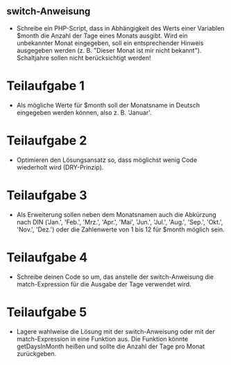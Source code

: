 ## switch-Anweisung ## 
- Schreibe ein PHP-Script, dass in Abhängigkeit des Werts einer Variablen $month die Anzahl der Tage eines
Monats ausgibt. Wird ein unbekannter Monat eingegeben, soll ein entsprechender Hinweis ausgegeben
werden (z. B. "Dieser Monat ist mir nicht bekannt"). Schaltjahre sollen nicht berücksichtigt werden!
# Teilaufgabe 1 #
- Als mögliche Werte für $month soll der Monatsname in Deutsch eingegeben werden können, also z. B.
'Januar'.
# Teilaufgabe 2 # 
- Optimieren den Lösungsansatz so, dass möglichst wenig Code wiederholt wird (DRY-Prinzip).
# Teilaufgabe 3 #
- Als Erweiterung sollen neben dem Monatsnamen auch die Abkürzung nach DIN ('Jan.', 'Feb.', 'Mrz.', 'Apr.',
'Mai', 'Jun.', 'Jul.', 'Aug.', 'Sep.', 'Okt.', 'Nov.', 'Dez.') oder die Zahlenwerte von 1 bis 12 für $month möglich sein.
# Teilaufgabe 4 # 
- Schreibe deinen Code so um, das anstelle der switch-Anweisung die match-Expression für die Ausgabe der
Tage verwendet wird.
# Teilaufgabe 5 # 
- Lagere wahlweise die Lösung mit der switch-Anweisung oder mit der match-Expression in eine Funktion aus.
Die Funktion könnte getDaysInMonth heißen und sollte die Anzahl der Tage pro Monat zurückgeben.
